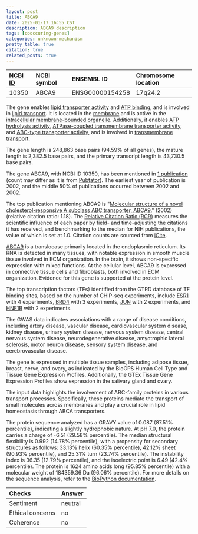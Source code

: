 ```yaml
---
layout: post
title: ABCA9
date: 2025-01-17 16:55 CST
description: ABCA9 description
tags: [cooccuring-genes]
categories: unknown-mechanism
pretty_table: true
citation: true
related_posts: true
---
```




| [NCBI ID](https://www.ncbi.nlm.nih.gov/gene/10350) | NCBI symbol | ENSEMBL ID | Chromosome location |
| :-------- | :------- | :-------- | :------- |
| 10350  | ABCA9 | ENSG00000154258 | 17q24.2 |



The gene enables [lipid transporter activity](https://amigo.geneontology.org/amigo/term/GO:0005319) and [ATP binding](https://amigo.geneontology.org/amigo/term/GO:0005524), and is involved in [lipid transport](https://amigo.geneontology.org/amigo/term/GO:0006869). It is located in the [membrane](https://amigo.geneontology.org/amigo/term/GO:0016020) and is active in the [intracellular membrane-bounded organelle](https://amigo.geneontology.org/amigo/term/GO:0043231). Additionally, it enables [ATP hydrolysis activity](https://amigo.geneontology.org/amigo/term/GO:0016887), [ATPase-coupled transmembrane transporter activity](https://amigo.geneontology.org/amigo/term/GO:0042626), and [ABC-type transporter activity](https://amigo.geneontology.org/amigo/term/GO:0140359), and is involved in [transmembrane transport](https://amigo.geneontology.org/amigo/term/GO:0055085).


The gene length is 248,863 base pairs (94.59% of all genes), the mature length is 2,382.5 base pairs, and the primary transcript length is 43,730.5 base pairs.


The gene ABCA9, with NCBI ID 10350, has been mentioned in [1 publication](https://pubmed.ncbi.nlm.nih.gov/?term=%22ABCA9%22) (count may differ as it is from [Pubtator](https://academic.oup.com/nar/article/47/W1/W587/5494727)). The earliest year of publication is 2002, and the middle 50% of publications occurred between 2002 and 2002.


The top publication mentioning ABCA9 is "[Molecular structure of a novel cholesterol-responsive A subclass ABC transporter, ABCA9.](https://pubmed.ncbi.nlm.nih.gov/12150964)" (2002) (relative citation ratio: 1.18). The [Relative Citation Ratio (RCR)](https://journals.plos.org/plosbiology/article?id=10.1371/journal.pbio.1002541) measures the scientific influence of each paper by field- and time-adjusting the citations it has received, and benchmarking to the median for NIH publications, the value of which is set at 1.0. Citation counts are sourced from [iCite](https://icite.od.nih.gov).


[ABCA9](https://www.proteinatlas.org/ENSG00000154258-ABCA9) is a translocase primarily located in the endoplasmic reticulum. Its RNA is detected in many tissues, with notable expression in smooth muscle tissue involved in ECM organization. In the brain, it shows non-specific expression with mixed functions. At the cellular level, ABCA9 is expressed in connective tissue cells and fibroblasts, both involved in ECM organization. Evidence for this gene is supported at the protein level.


The top transcription factors (TFs) identified from the GTRD database of TF binding sites, based on the number of CHIP-seq experiments, include [ESR1](https://www.ncbi.nlm.nih.gov/gene/2099) with 4 experiments, [BRD4](https://www.ncbi.nlm.nih.gov/gene/23476) with 3 experiments, [JUN](https://www.ncbi.nlm.nih.gov/gene/3725) with 2 experiments, and [HNF1B](https://www.ncbi.nlm.nih.gov/gene/6928) with 2 experiments.



The GWAS data indicates associations with a range of disease conditions, including artery disease, vascular disease, cardiovascular system disease, kidney disease, urinary system disease, nervous system disease, central nervous system disease, neurodegenerative disease, amyotrophic lateral sclerosis, motor neuron disease, sensory system disease, and cerebrovascular disease.



The gene is expressed in multiple tissue samples, including adipose tissue, breast, nerve, and ovary, as indicated by the BioGPS Human Cell Type and Tissue Gene Expression Profiles. Additionally, the GTEx Tissue Gene Expression Profiles show expression in the salivary gland and ovary.


The input data highlights the involvement of ABC-family proteins in various transport processes. Specifically, these proteins mediate the transport of small molecules across membranes and play a crucial role in lipid homeostasis through ABCA transporters.



The protein sequence analyzed has a GRAVY value of 0.087 (87.51% percentile), indicating a slightly hydrophobic nature. At pH 7.0, the protein carries a charge of -6.51 (29.58% percentile). The median structural flexibility is 0.992 (14.78% percentile), with a propensity for secondary structures as follows: 33.13% helix (60.35% percentile), 42.12% sheet (90.93% percentile), and 25.31% turn (23.74% percentile). The instability index is 36.35 (12.79% percentile), and the isoelectric point is 6.49 (42.4% percentile). The protein is 1624 amino acids long (95.85% percentile) with a molecular weight of 184359.36 Da (96.06% percentile). For more details on the sequence analysis, refer to the [BioPython documentation](https://biopython.org/docs/1.75/api/Bio.SeqUtils.ProtParam.html).





| Checks    | Answer |
| :-------- | :------- |
| Sentiment  | neutral   |
| Ethical concerns | no     |
| Coherence    | no    |